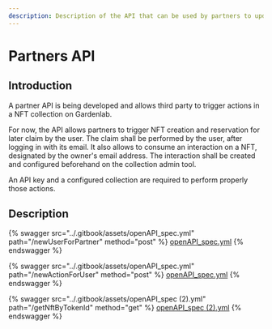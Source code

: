 ```yaml
---
description: Description of the API that can be used by partners to update the NFT
---
```


# Partners API

## Introduction

A partner API is being developed and allows third party to trigger actions in a NFT collection on Gardenlab.&#x20;

For now, the API allows partners to trigger NFT creation and reservation for later claim by the user. The claim shall be performed by the user, after logging in with its email. It also allows to consume an interaction on a NFT, designated by the owner's email address. The interaction shall be created and configured beforehand on the collection admin tool.

An API key and a configured collection are required to perform properly those actions.

## Description

{% swagger src="../.gitbook/assets/openAPI_spec.yml" path="/newUserForPartner" method="post" %}
[openAPI_spec.yml](../.gitbook/assets/openAPI_spec.yml)
{% endswagger %}

{% swagger src="../.gitbook/assets/openAPI_spec.yml" path="/newActionForUser" method="post" %}
[openAPI_spec.yml](../.gitbook/assets/openAPI_spec.yml)
{% endswagger %}

{% swagger src="../.gitbook/assets/openAPI_spec (2).yml" path="/getNftByTokenId" method="get" %}
[openAPI_spec (2).yml](<../.gitbook/assets/openAPI_spec (2).yml>)
{% endswagger %}
